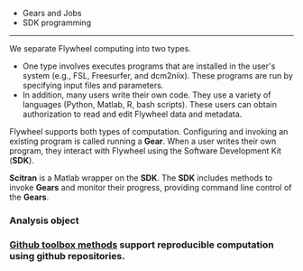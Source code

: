 * Gears and Jobs
* SDK programming

***
We separate Flywheel computing into two types.  
* One type involves executes programs that are installed in the user's system (e.g., FSL, Freesurfer, and dcm2niix). These programs are run by specifying input files and parameters. 
* In addition, many users write their own code. They use a variety of languages (Python, Matlab, R, bash scripts). These users can obtain authorization to read and edit Flywheel data and metadata.

Flywheel supports both types of computation.  Configuring and invoking an existing program is called running a **Gear**.  When a user writes their own program, they interact with Flywheel using the Software Development Kit (**SDK**).

**Scitran** is a Matlab wrapper on the **SDK**. The **SDK** includes methods to invoke **Gears** and monitor their progress, providing command line control of the **Gears**. 

### Analysis object

### [Github toolbox methods](Toolboxes) support reproducible computation using github repositories.
